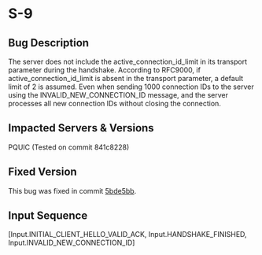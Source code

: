 # S-9

## Bug Description
The server does not include the active\_connection\_id\_limit in its transport parameter during the handshake. According to RFC9000, if active\_connection\_id\_limit is absent in the transport parameter, a default limit of 2 is assumed. Even when sending 1000 connection IDs to the server using the INVALID_NEW_CONNECTION_ID message, and the server processes all new connection IDs without closing the connection.

## Impacted Servers & Versions
PQUIC (Tested on commit 841c8228)

## Fixed Version
This bug was fixed in commit [5bde5bb](https://github.com/p-quic/pquic/commit/5bde5bb5534ae3fc233547b2db88f418fceff170).

## Input Sequence
[Input.INITIAL_CLIENT_HELLO_VALID_ACK, Input.HANDSHAKE_FINISHED, Input.INVALID_NEW_CONNECTION_ID]
